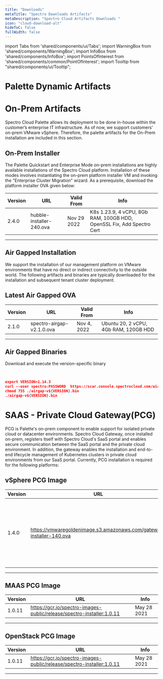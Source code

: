 ```yaml
---
title: "Downloads"
metaTitle: "Spectro Downloads Artifacts"
metaDescription: "Spectro Cloud Artifacts Downloads "
icon: "cloud-download-alt"
hideToC: false
fullWidth: false
---
```


import Tabs from 'shared/components/ui/Tabs';
import WarningBox from 'shared/components/WarningBox';
import InfoBox from 'shared/components/InfoBox';
import PointsOfInterest from 'shared/components/common/PointOfInterest';
import Tooltip from "shared/components/ui/Tooltip";



# Palette Dynamic Artifacts


# On-Prem Artifacts

Spectro Cloud Palette allows its deployment to be done in-house within the customer’s enterprise IT infrastructure. As of now, we support customers’ on-prem VMware vSphere. Therefore, the palette artifacts for the On-Prem installation are included in this section.

## On-Prem Installer 

The Palette Quickstart and Enterprise Mode on-prem installations are highly available installations of the Spectro Cloud platform. Installation of these modes involves instantiating the on-prem platform installer VM and invoking the "Enterprise Cluster Migration" wizard. As a prerequisite, download the platform installer OVA given below:

|Version|URL|Valid From|Info|
|--|---|--|--|
|2.4.0|hubble-installer-240.ova|Nov 29 2022|K8s 1.23.9, 4 vCPU, 8Gb RAM, 100GB HDD, OpenSSL Fix, Add Spectro Cert|
------


## Air Gapped Installation

We support the installation of our management platform on VMware environments that have no direct or indirect connectivity to the outside world. The following artifacts and binaries are typically downloaded for the installation and subsequent tenant cluster deployment.

## Latest Air Gapped OVA

|Version|URL|Valid From|Info|
|---|---|--|--|
|2.1.0|spectro-airgap-v2.1.0.ova|Nov 4, 2022| Ubuntu 20, 2 vCPU, 4Gb RAM, 120GB HDD|
------

## Air Gapped Binaries

Download and execute the version-specific binary

<br />


```json
export VERSION=1.14.3
curl --user spectro:PASSWORD  https://scar.console.spectrocloud.com/airgap/packs/airgap-v${VERSION}.bin -o airgap-v${VERSION}.bin
chmod 755 ./airgap-v${VERSION}.bin
./airgap-v${VERSION}.bin
```

# SAAS - Private Cloud Gateway(PCG)


PCG is Palette's on-prem component to enable support for isolated private cloud or datacenter environments. Spectro Cloud Gateway, once installed on-prem, registers itself with Spectro Cloud's SaaS portal and enables secure communication between the SaaS portal and the private cloud environment. In addition, the gateway enables the installation and end-to-end lifecycle management of Kubernetes clusters in private cloud environments from our SaaS portal. Currently, PCG installation is required for the following platforms:


## vSphere PCG Image

|Version|URL|Date|Info|
|---|---|--|--|
|1.4.0|https://vmwaregoldenimage.s3.amazonaws.com/gateway-installer-140.ova|Nov 29 2022|K8s 1.23.9, 4 vCPU, 8Gb RAM, 100GB HDD, OpenSSL Fix, Add Spectro Cert
------

## MAAS PCG Image

|Version|URL|Info|
|---|---|--|
|1.0.11|https://gcr.io/spectro-images-public/release/spectro-installer:1.0.11|May 28 2021|
---------

## OpenStack PCG Image

|Version|URL|Info|
|---|---|--|
|1.0.11|https://gcr.io/spectro-images-public/release/spectro-installer:1.0.11|May 28 2021|
-------


